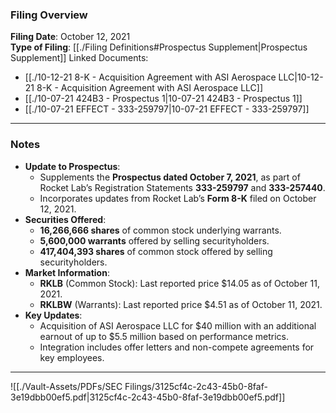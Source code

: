### Filing Overview

**Filing Date**: October 12, 2021  
**Type of Filing**: [[./Filing Definitions#Prospectus Supplement|Prospectus Supplement]]
Linked Documents: 
- [[./10-12-21 8-K - Acquisition Agreement with ASI Aerospace LLC|10-12-21 8-K - Acquisition Agreement with ASI Aerospace LLC]]
- [[./10-07-21 424B3 - Prospectus 1|10-07-21 424B3 - Prospectus 1]]
- [[./10-07-21 EFFECT - 333-259797|10-07-21 EFFECT - 333-259797]]

---
### Notes

- **Update to Prospectus**:
    - Supplements the **Prospectus dated October 7, 2021**, as part of Rocket Lab’s Registration Statements **333-259797** and **333-257440**.
    - Incorporates updates from Rocket Lab’s **Form 8-K** filed on October 12, 2021.
- **Securities Offered**:
    - **16,266,666 shares** of common stock underlying warrants.
    - **5,600,000 warrants** offered by selling securityholders.
    - **417,404,393 shares** of common stock offered by selling securityholders.
- **Market Information**:
    - **RKLB** (Common Stock): Last reported price $14.05 as of October 11, 2021.
    - **RKLBW** (Warrants): Last reported price $4.51 as of October 11, 2021.
- **Key Updates**:
    - Acquisition of ASI Aerospace LLC for $40 million with an additional earnout of up to $5.5 million based on performance metrics.
    - Integration includes offer letters and non-compete agreements for key employees.

---

![[./Vault-Assets/PDFs/SEC Filings/3125cf4c-2c43-45b0-8faf-3e19dbb00ef5.pdf|3125cf4c-2c43-45b0-8faf-3e19dbb00ef5.pdf]]